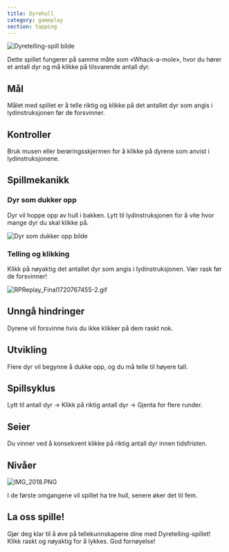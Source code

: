 ```yaml
---
title: Dyrehull
category: gameplay
section: tapping
---
```

![Dyretelling-spill bilde](https://help.studycat.com/hc/article_attachments/34829163309209)

Dette spillet fungerer på samme måte som «Whack-a-mole», hvor du hører et antall dyr og må klikke på tilsvarende antall dyr.

## Mål

Målet med spillet er å telle riktig og klikke på det antallet dyr som angis i lydinstruksjonen før de forsvinner.

## Kontroller

Bruk musen eller berøringsskjermen for å klikke på dyrene som anvist i lydinstruksjonene.

## Spillmekanikk

### Dyr som dukker opp

Dyr vil hoppe opp av hull i bakken. Lytt til lydinstruksjonen for å vite hvor mange dyr du skal klikke på.

![Dyr som dukker opp bilde](https://help.studycat.com/hc/article_attachments/34829163315225)

### Telling og klikking

Klikk på nøyaktig det antallet dyr som angis i lydinstruksjonen. Vær rask før de forsvinner!

![RPReplay_Final1720767455-2.gif](https://help.studycat.com/hc/article_attachments/34975029772825)

## Unngå hindringer

Dyrene vil forsvinne hvis du ikke klikker på dem raskt nok.

## Utvikling

Flere dyr vil begynne å dukke opp, og du må telle til høyere tall.

## Spillsyklus

Lytt til antall dyr → Klikk på riktig antall dyr → Gjenta for flere runder.

## Seier

Du vinner ved å konsekvent klikke på riktig antall dyr innen tidsfristen.

## Nivåer

![IMG_2018.PNG](https://help.studycat.com/hc/article_attachments/34829163311897)

I de første omgangene vil spillet ha tre hull, senere øker det til fem.

## La oss spille!

Gjør deg klar til å øve på tellekunnskapene dine med Dyretelling-spillet! Klikk raskt og nøyaktig for å lykkes. God fornøyelse!